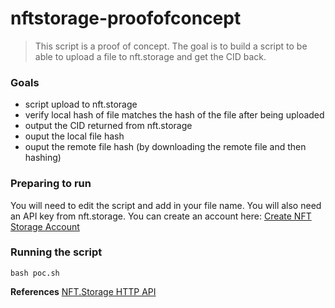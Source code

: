 # nftstorage-proofofconcept

> This script is a proof of concept. The goal is to build a script to be able to upload a file to
> nft.storage and get the CID back. 

### Goals
* script upload to nft.storage
* verify local hash of file matches the hash of the file after being uploaded
* output the CID returned from nft.storage
* ouput the local file hash
* ouput the remote file hash (by downloading the remote file and then hashing)

### Preparing to run
You will need to edit the script and add in your file name.
You will also need an API key from nft.storage. You can create an account here: [Create NFT Storage Account](https://nft.storage/docs/#create-an-account)

### Running the script

```
bash poc.sh
```



**References**
[NFT.Storage HTTP API](https://nft.storage/api-docs/)

